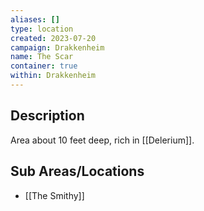 ```yaml
---
aliases: []
type: location
created: 2023-07-20
campaign: Drakkenheim
name: The Scar
container: true
within: Drakkenheim
---
```


## Description

Area about 10 feet deep, rich in [[Delerium]].

## Sub Areas/Locations

<!-- QueryToSerialize: LIST FROM "DND - Drakkenheim/Locations" WHERE within = "The Scar" -->
<!-- SerializedQuery: LIST FROM "DND - Drakkenheim/Locations" WHERE within = "The Scar" -->
- [[The Smithy]]
<!-- SerializedQuery END -->

